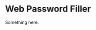 [title]: # (Web Password Filler)
[tags]: # (XXX)
[priority]: # (3200)
# Web Password Filler
Something here.
